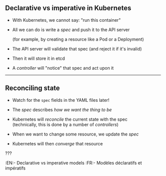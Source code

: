 ## Declarative vs imperative in Kubernetes

- With Kubernetes, we cannot say: "run this container"

- All we can do is write a *spec* and push it to the API server

  (for example, by creating a resource like a Pod or a Deployment)

- The API server will validate that spec (and reject it if it's invalid)

- Then it will store it in etcd

- A *controller* will "notice" that spec and act upon it

---

## Reconciling state

- Watch for the `spec` fields in the YAML files later!

- The *spec* describes *how we want the thing to be*

- Kubernetes will *reconcile* the current state with the spec
  <br/>(technically, this is done by a number of *controllers*)

- When we want to change some resource, we update the *spec*

- Kubernetes will then *converge* that resource

???

:EN:- Declarative vs imperative models
:FR:- Modèles déclaratifs et impératifs
